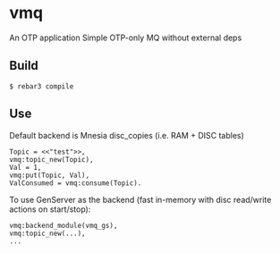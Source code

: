 vmq
=====

An OTP application
Simple OTP-only MQ without external deps

Build
-----

    $ rebar3 compile

Use
---

Default backend is Mnesia disc_copies (i.e. RAM + DISC tables)

	Topic = <<"test">>,
	vmq:topic_new(Topic),
	Val = 1,
	vmq:put(Topic, Val),
	ValConsumed = vmq:consume(Topic).
	
To use GenServer as the backend (fast in-memory with disc read/write actions on start/stop):

	vmq:backend_module(vmq_gs),
	vmq:topic_new(...),
	...
	
